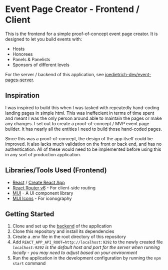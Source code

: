 # Event Page Creator - Frontend / Client

This is the frontend for a simple proof-of-concept event page creator. It is designed to let you build events with:

- Hosts
- Honorees
- Panels & Panelists
- Sponsors of different levels

For the server / backend of this application, see [joedietrich-dev/event-pages-server](https://github.com/joedietrich-dev/event-pages-server).

## Inspiration

I was inspired to build this when I was tasked with repeatedly hand-coding landing pages in simple html. This was ineffecient in terms of time spent and meant I was the only person around able to maintain the pages or make any changes. I set out to create a proof-of-concept / MVP event page builder. It has nearly all the entities I need to build those hand-coded pages.

Since this was a proof-of-concept, the design of the app itself could be improved. It also lacks much validation on the front or back end, and has no authentication. All of these would need to be implemented before using this in any sort of production application.

## Libraries/Tools Used (Frontend)

- [React](https://reactjs.org/) / [Create React App](https://create-react-app.dev/)
- [React Router v6](https://reactrouter.com/) - For client-side routing
- [MUI](https://mui.com/) - A UI component library
- [MUI Icons](https://mui.com/components/material-icons/) - For iconography

## Getting Started

1. Clone and set up the [backend](https://github.com/joedietrich-dev/event-pages-server) of the application
2. Clone this repository and install its dependencies
3. Create a .env file in the root directory of this repository
4. Add `REACT_APP_API_ROOT=http://localhost:9292` to the newly created file  
   _`localhost:9292` is the default host and port for the server when running locally - you may need to adjust based on your environment_
5. Run the application in the development configuration by running the `npm start` command
